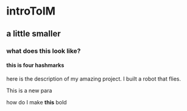 # introToIM
## a little smaller 
### what does this look like?
#### this is four hashmarks 
here is the description of my amazing project. I built a robot that flies. 

This is a new para

how do I make **this** bold 
